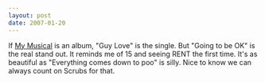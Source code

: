 ```yaml
---
layout: post
date: 2007-01-20
---
```


If [My Musical](https://en.wikipedia.org/wiki/My_Musical) is an album, "Guy Love" is the single. But "Going to be OK" is the real stand out. It reminds me of 15 and seeing RENT the first time. It's as beautiful as "Everything comes down to poo" is silly. Nice to know we can always count on Scrubs for that.
